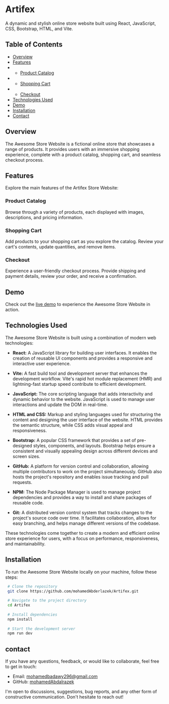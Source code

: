# Artifex

A dynamic and stylish online store website built using React, JavaScript, CSS, Bootstrap, HTML, and Vite.

## Table of Contents
- [Overview](#overview)
- [Features](#features)
- - [Product Catalog](#product-catalog)
- - [Shopping Cart](#shopping-cart)
- - [Checkout](#checkout)
- [Technologies Used](#technologies-used)
- [Demo](#demo)
- [Installation](#installation)
- [Contact](#contact)

## Overview
The Awesome Store Website is a fictional online store that showcases a range of products. It provides users with an immersive shopping experience, complete with a product catalog, shopping cart, and seamless checkout process.

## Features
Explore the main features of the Artifex Store Website:

### Product Catalog
Browse through a variety of products, each displayed with images, descriptions, and pricing information.

### Shopping Cart
Add products to your shopping cart as you explore the catalog. Review your cart's contents, update quantities, and remove items.

### Checkout
Experience a user-friendly checkout process. Provide shipping and payment details, review your order, and receive a confirmation.

## Demo
Check out the [live demo](https://mohamedabdalrazek.github.io/Artifex/) to experience the Awesome Store Website in action.

## Technologies Used

The Awesome Store Website is built using a combination of modern web technologies:

- **React:** A JavaScript library for building user interfaces. It enables the creation of reusable UI components and provides a responsive and interactive user experience.

- **Vite:** A fast build tool and development server that enhances the development workflow. Vite's rapid hot module replacement (HMR) and lightning-fast startup speed contribute to efficient development.

- **JavaScript:** The core scripting language that adds interactivity and dynamic behavior to the website. JavaScript is used to manage user interactions and update the DOM in real-time.

- **HTML and CSS:** Markup and styling languages used for structuring the content and designing the user interface of the website. HTML provides the semantic structure, while CSS adds visual appeal and responsiveness.

- **Bootstrap:** A popular CSS framework that provides a set of pre-designed styles, components, and layouts. Bootstrap helps ensure a consistent and visually appealing design across different devices and screen sizes.

- **GitHub:** A platform for version control and collaboration, allowing multiple contributors to work on the project simultaneously. GitHub also hosts the project's repository and enables issue tracking and pull requests.

- **NPM:** The Node Package Manager is used to manage project dependencies and provides a way to install and share packages of reusable code.

- **Git:** A distributed version control system that tracks changes to the project's source code over time. It facilitates collaboration, allows for easy branching, and helps manage different versions of the codebase.

These technologies come together to create a modern and efficient online store experience for users, with a focus on performance, responsiveness, and maintainability.
## Installation
To run the Awesome Store Website locally on your machine, follow these steps:

   ```bash
    # Clone the repository
    git clone https://github.com/mohamedAbderlazek/Artifex.git
    
    # Navigate to the project directory
    cd Artifex
    
    # Install dependencies
    npm install
    
    # Start the development server
    npm run dev
```
## contact

If you have any questions, feedback, or would like to collaborate, feel free to get in touch:

- Email: [mohamedbadawy296@gmail.com](mailto:mohamedbadawy296@gmail.com)
- GitHub: [mohamedAbdalrazek](https://github.com/mohamedAbdalrazek)

I'm open to discussions, suggestions, bug reports, and any other form of constructive communication. Don't hesitate to reach out!

